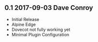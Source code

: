## 0.1 2017-09-03 Dave Conroy <dave at tiredofit.ca>

* Initial Release
* Alpine Edge
* Dovecot not fully working yet
* Minimal Plugin Configuration

